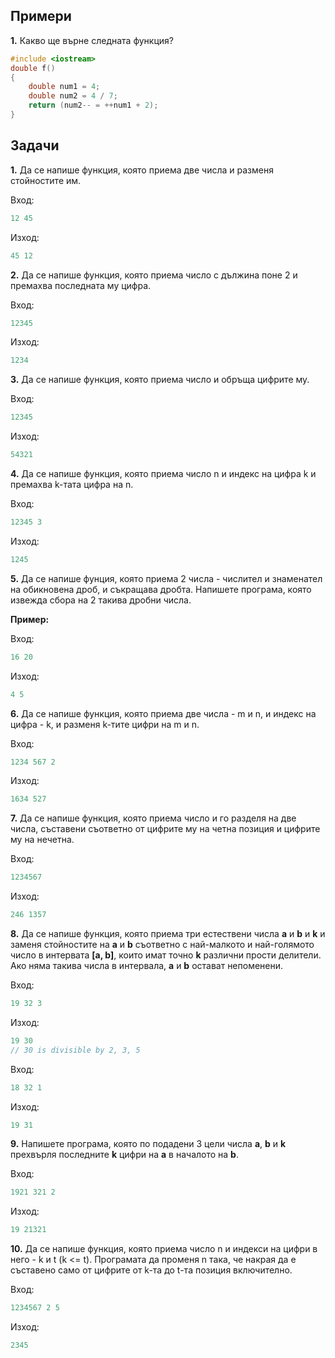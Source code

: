 ﻿## Примери
**1.** Какво ще върне следната функция?
```c++
#include <iostream>
double f()
{
	double num1 = 4;
	double num2 = 4 / 7;
	return (num2-- = ++num1 + 2);
}
```

## Задачи
**1.** Да се напише функция, която приема две числa и разменя стойностите им.

Вход:
```c++
12 45
```

Изход:
```c++
45 12
```
**2.** Да се напише функция, която приема число с дължина поне 2 и премахва последната му цифра.

Вход:
```c++
12345
```

Изход:
```c++
1234
```
  
**3.** Да се напише функция, която приема число и обръща цифрите му.

Вход:
```c++
12345
```

Изход:
```c++
54321
```

**4.** Да се напише функция, която приема число n и индекс на цифра k и премахва k-тата цифра на n.

Вход:
```c++
12345 3
```

Изход:
```c++
1245
```
**5.** Да се напише фунция, която приема 2 числа - числител и знаменател на обикновена дроб, и съкращава дробта. Напишете програма, която извежда сбора на 2 такива дробни числа.

**Пример:**

Вход:
```c++
16 20
```

Изход:
```c++
4 5
```

**6.** Да се напише функция, която приема две числа - m и n, и индекс на цифра - k, и разменя k-тите цифри на m и n.

Вход:
```c++
1234 567 2
```

Изход:
```c++
1634 527
```

**7.** Да се напише функция, която приема число и го разделя на две числа, съставени съответно от цифрите му на четна позиция и цифрите му на нечетна. 

Вход:
```c++
1234567
```

Изход:
```c++
246 1357
```

**8.** Да се напише функция, която приема три естествени числа **a** и **b** и **k** и заменя стойностите на **a** и **b** съответно с най-малкото и най-голямото число в интервата **[a, b]**, които имат точно **k** различни прости делители. Ако няма такива числа в интервала, **a** и **b** остават непоменени.

Вход:
```c++
19 32 3
```
Изход:
```c++
19 30 
// 30 is divisible by 2, 3, 5
```

Вход:
```c++
18 32 1
```
Изход:
```c++
19 31
```

**9.** Напишете програма, която по подадени 3 цели числа **a**, **b** и **k** прехвърля последните **k** цифри на **a** в началото на **b**.

Вход:
```c++
1921 321 2
```
Изход:
```c++
19 21321
```

**10.** Да се напише функция, която приема число n и индекси на цифри в него - k и t (k <= t). Програмата да променя n така, че накрая да е съставено само от цифрите от k-та до t-та позиция включително.

Вход:
```c++
1234567 2 5
```
Изход:
```c++
2345
```
